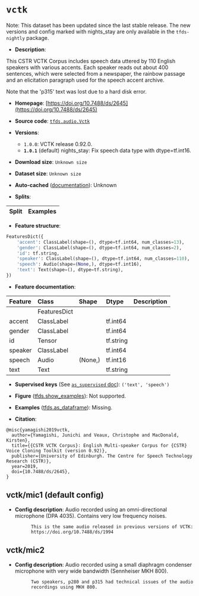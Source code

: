 <div itemscope itemtype="http://schema.org/Dataset">
  <div itemscope itemprop="includedInDataCatalog" itemtype="http://schema.org/DataCatalog">
    <meta itemprop="name" content="TensorFlow Datasets" />
  </div>
  <meta itemprop="name" content="vctk" />
  <meta itemprop="description" content="This CSTR VCTK Corpus includes speech data uttered by 110 English speakers with&#10;various accents. Each speaker reads out about 400 sentences, which were selected&#10;from a newspaper, the rainbow passage and an elicitation paragraph used for the&#10;speech accent archive.&#10;&#10;Note that the &#x27;p315&#x27; text was lost due to a hard disk error.&#10;&#10;To use this dataset:&#10;&#10;```python&#10;import tensorflow_datasets as tfds&#10;&#10;ds = tfds.load(&#x27;vctk&#x27;, split=&#x27;train&#x27;)&#10;for ex in ds.take(4):&#10;  print(ex)&#10;```&#10;&#10;See [the guide](https://www.tensorflow.org/datasets/overview) for more&#10;informations on [tensorflow_datasets](https://www.tensorflow.org/datasets).&#10;&#10;" />
  <meta itemprop="url" content="https://www.tensorflow.org/datasets/catalog/vctk" />
  <meta itemprop="sameAs" content="https://doi.org/10.7488/ds/2645" />
  <meta itemprop="citation" content="@misc{yamagishi2019vctk,&#10;  author={Yamagishi, Junichi and Veaux, Christophe and MacDonald, Kirsten},&#10;  title={{CSTR VCTK Corpus}: English Multi-speaker Corpus for {CSTR} Voice Cloning Toolkit (version 0.92)},&#10;  publisher={University of Edinburgh. The Centre for Speech Technology Research (CSTR)},&#10;  year=2019,&#10;  doi={10.7488/ds/2645},&#10;}" />
</div>

# `vctk`


Note: This dataset has been updated since the last stable release. The new
versions and config marked with
<span class="material-icons" title="Available only in the tfds-nightly package">nights_stay</span>
are only available in the `tfds-nightly` package.

*   **Description**:

This CSTR VCTK Corpus includes speech data uttered by 110 English speakers with
various accents. Each speaker reads out about 400 sentences, which were selected
from a newspaper, the rainbow passage and an elicitation paragraph used for the
speech accent archive.

Note that the 'p315' text was lost due to a hard disk error.

*   **Homepage**:
    [https://doi.org/10.7488/ds/2645](https://doi.org/10.7488/ds/2645)

*   **Source code**:
    [`tfds.audio.Vctk`](https://github.com/tensorflow/datasets/tree/master/tensorflow_datasets/audio/vctk.py)

*   **Versions**:

    *   `1.0.0`: VCTK release 0.92.0.
    *   **`1.0.1`** (default)
        <span class="material-icons" title="Available only in the tfds-nightly package">nights_stay</span>:
        Fix speech data type with dtype=tf.int16.

*   **Download size**: `Unknown size`

*   **Dataset size**: `Unknown size`

*   **Auto-cached**
    ([documentation](https://www.tensorflow.org/datasets/performances#auto-caching)):
    Unknown

*   **Splits**:

Split | Examples
:---- | -------:

*   **Feature structure**:

```python
FeaturesDict({
    'accent': ClassLabel(shape=(), dtype=tf.int64, num_classes=13),
    'gender': ClassLabel(shape=(), dtype=tf.int64, num_classes=2),
    'id': tf.string,
    'speaker': ClassLabel(shape=(), dtype=tf.int64, num_classes=110),
    'speech': Audio(shape=(None,), dtype=tf.int16),
    'text': Text(shape=(), dtype=tf.string),
})
```

*   **Feature documentation**:

Feature | Class        | Shape   | Dtype     | Description
:------ | :----------- | :------ | :-------- | :----------
        | FeaturesDict |         |           |
accent  | ClassLabel   |         | tf.int64  |
gender  | ClassLabel   |         | tf.int64  |
id      | Tensor       |         | tf.string |
speaker | ClassLabel   |         | tf.int64  |
speech  | Audio        | (None,) | tf.int16  |
text    | Text         |         | tf.string |

*   **Supervised keys** (See
    [`as_supervised` doc](https://www.tensorflow.org/datasets/api_docs/python/tfds/load#args)):
    `('text', 'speech')`

*   **Figure**
    ([tfds.show_examples](https://www.tensorflow.org/datasets/api_docs/python/tfds/visualization/show_examples)):
    Not supported.

*   **Examples**
    ([tfds.as_dataframe](https://www.tensorflow.org/datasets/api_docs/python/tfds/as_dataframe)):
    Missing.

*   **Citation**:

```
@misc{yamagishi2019vctk,
  author={Yamagishi, Junichi and Veaux, Christophe and MacDonald, Kirsten},
  title={{CSTR VCTK Corpus}: English Multi-speaker Corpus for {CSTR} Voice Cloning Toolkit (version 0.92)},
  publisher={University of Edinburgh. The Centre for Speech Technology Research (CSTR)},
  year=2019,
  doi={10.7488/ds/2645},
}
```


## vctk/mic1 (default config)

*   **Config description**: Audio recorded using an omni-directional microphone
    (DPA 4035). Contains very low frequency noises.

    ```
          This is the same audio released in previous versions of VCTK:
          https://doi.org/10.7488/ds/1994
    ```

## vctk/mic2

*   **Config description**: Audio recorded using a small diaphragm condenser
    microphone with very wide bandwidth (Sennheiser MKH 800).

    ```
          Two speakers, p280 and p315 had technical issues of the audio
          recordings using MKH 800.
    ```
